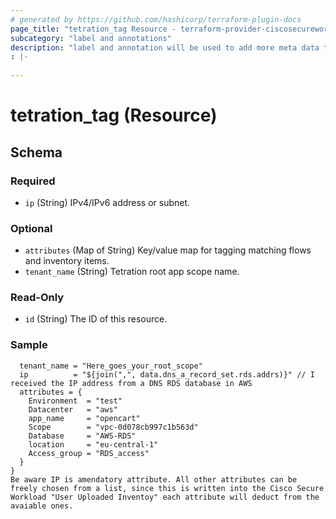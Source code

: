 ```yaml
---
# generated by https://github.com/hashicorp/terraform-plugin-docs
page_title: "tetration_tag Resource - terraform-provider-ciscosecureworkload"
subcategory: "label and annotations"
description: "label and annotation will be used to add more meta data to Cisco Security Workload"
: |-
  
---
```


# tetration_tag (Resource)





<!-- schema generated by tfplugindocs -->
## Schema

### Required

- `ip` (String) IPv4/IPv6 address or subnet.

### Optional

- `attributes` (Map of String) Key/value map for tagging matching flows and inventory items.
- `tenant_name` (String) Tetration root app scope name.

### Read-Only

- `id` (String) The ID of this resource.

### Sample

```resource "tetration_tag" "tag" {
  tenant_name = "Here_goes_your_root_scope"
  ip          = "${join(",", data.dns_a_record_set.rds.addrs)}" // I received the IP address from a DNS RDS database in AWS
  attributes = {
    Environment  = "test"
    Datacenter   = "aws"
    app_name     = "opencart"
    Scope        = "vpc-0d078cb997c1b563d"
    Database     = "AWS-RDS"
    location     = "eu-central-1"
    Access_group = "RDS_access"
  }
}
Be aware IP is amendatory attribute. All other attributes can be freely chosen from a list, since this is written into the Cisco Secure Workload "User Uploaded Inventoy" each attribute will deduct from the avaiable ones.
